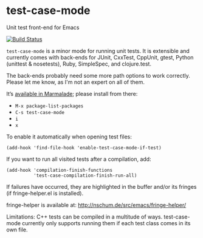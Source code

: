 test-case-mode
==============

Unit test front-end for Emacs

[![Build Status](https://travis-ci.org/nschum/test-case-mode.png?branch=master)](https://travis-ci.org/nschum/test-case-mode)

`test-case-mode` is a minor mode for running unit tests.  It is extensible and
currently comes with back-ends for JUnit, CxxTest, CppUnit, gtest, Python (unittest & nosetests), Ruby, SimpleSpec, and clojure.test.

The back-ends probably need some more path options to work correctly.
Please let me know, as I'm not an expert on all of them.

It’s [available in Marmalade](http://marmalade-repo.org/packages/test-case-mode); please install from there:

- `M-x package-list-packages`
- `C-s test-case-mode`
- `i`
- `x`

To enable it automatically when opening test files:

    (add-hook 'find-file-hook 'enable-test-case-mode-if-test)

If you want to run all visited tests after a compilation, add:

    (add-hook 'compilation-finish-functions
              'test-case-compilation-finish-run-all)

If failures have occurred, they are highlighted in the buffer and/or its
fringes (if fringe-helper.el is installed).

fringe-helper is available at:
http://nschum.de/src/emacs/fringe-helper/

Limitations:
C++ tests can be compiled in a multitude of ways.  test-case-mode currently
only supports running them if each test class comes in its own file.
